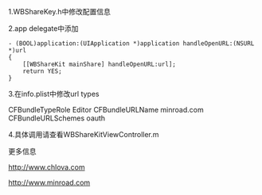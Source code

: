 1.WBShareKey.h中修改配置信息

2.app delegate中添加

    - (BOOL)application:(UIApplication *)application handleOpenURL:(NSURL *)url
    {
        [[WBShareKit mainShare] handleOpenURL:url];   
        return YES;
    }

3.在info.plist中修改url types

<?xml version="1.0" encoding="UTF-8"?>
<!DOCTYPE plist PUBLIC "-//Apple//DTD PLIST 1.0//EN" "http://www.apple.com/DTDs/PropertyList-1.0.dtd">
<plist version="1.0">
<array>
	<dict>
		<key>CFBundleTypeRole</key>
		<string>Editor</string>
		<key>CFBundleURLName</key>
		<string>minroad.com</string>
		<key>CFBundleURLSchemes</key>
		<array>
			<string>oauth</string>
		</array>
	</dict>
</array>
</plist>

4.具体调用请查看WBShareKitViewController.m

更多信息

http://www.chlova.com

http://www.minroad.com